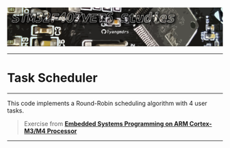 ![header](Img/header.png)

***

# Task Scheduler

***

This code implements a Round-Robin scheduling algorithm with 4 user tasks. 


> Exercise from [**Embedded Systems Programming on ARM Cortex-M3/M4 Processor**](https://www.udemy.com/course/embedded-system-programming-on-arm-cortex-m3m4/)

***
